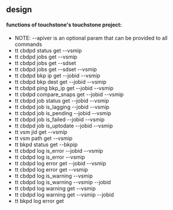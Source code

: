 ## design

#### functions of touchstone's touchstone project:
- NOTE: --apiver is an optional param that can be provided to all commands
- tt cbdpd status get --vsmip
- tt cbdpd jobs get --vsmip
- tt cbdpd jobs get --sdset 
- tt cbdpd jobs get --sdset --vsmip
- tt cbdpd bkp ip get --jobid --vsmip
- tt cbdpd bkp dest get --jobid --vsmip
- tt cbdpd ping bkp_ip get --jobid --vsmip
- tt cbdpd compare_snaps get --jobid --vsmip
- tt cbdpd job status get --jobid --vsmip
- tt cbdpd job is_lagging --jobid --vsmip
- tt cbdpd job is_pending --jobid --vsmip
- tt cbdpd job is_failed --jobid --vsmip
- tt cbdpd job is_uptodate --jobid --vsmip
- tt vsm jid get --vsmip
- tt vsm path get --vsmip
- tt bkpd status get --bkpip
- tt cbdpd log is_error --jobid --vsmip
- tt cbdpd log is_error --vsmip
- tt cbdpd log error get --jobid --vsmip
- tt cbdpd log error get --vsmip
- tt cbdpd log is_warning --vsmip
- tt cbdpd log is_warning --vsmip --jobid
- tt cbdpd log warning get --vsmip
- tt cbdpd log warning get --vsmip --jobid
- tt bkpd log error get
